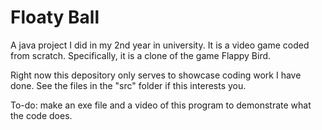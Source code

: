 # Floaty Ball

A java project I did in my 2nd year in university. It is a video game coded from scratch. Specifically, it is a clone of the game Flappy Bird.

Right now this depository only serves to showcase coding work I have done. See the files in the "src" folder if this interests you.

To-do: make an exe file and a video of this program to demonstrate what the code does.

